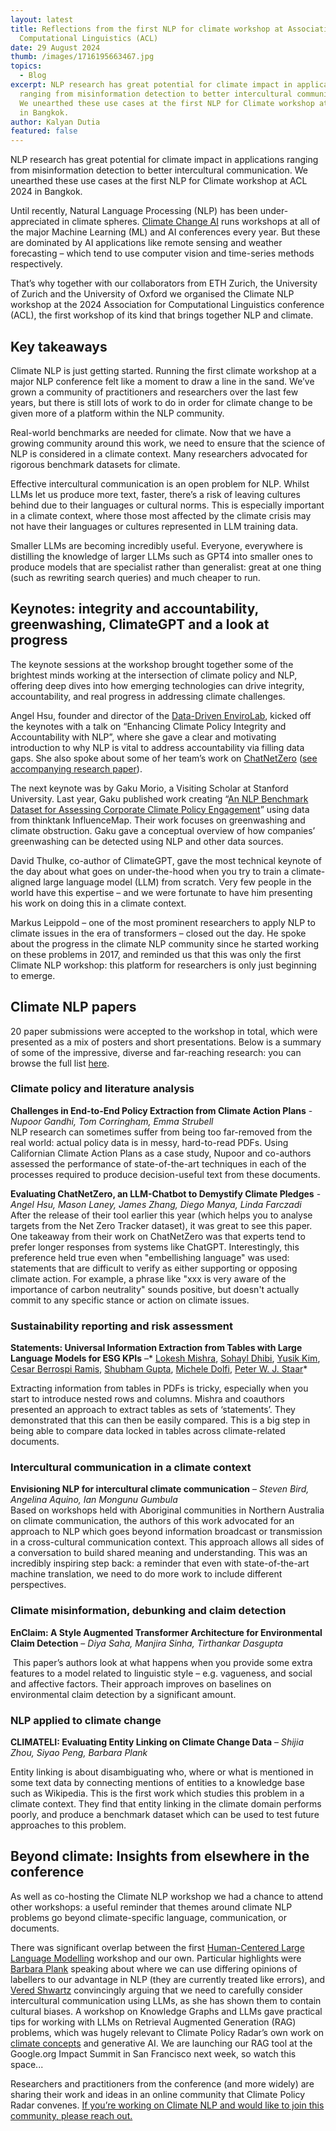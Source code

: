 ```yaml
---
layout: latest
title: Reflections from the first NLP for climate workshop at Association for
  Computational Linguistics (ACL)
date: 29 August 2024
thumb: /images/1716195663467.jpg
topics:
  - Blog
excerpt: NLP research has great potential for climate impact in applications
  ranging from misinformation detection to better intercultural communication.
  We unearthed these use cases at the first NLP for Climate workshop at ACL 2024
  in Bangkok.
author: Kalyan Dutia
featured: false
---
```

NLP research has great potential for climate impact in applications ranging from misinformation detection to better intercultural communication. We unearthed these use cases at the first NLP for Climate workshop at ACL 2024 in Bangkok.

Until recently, Natural Language Processing (NLP) has been under-appreciated in climate spheres. [Climate Change AI](https://www.notion.so/Papers-from-first-Climate-NLP-workshop-ACL-2024-67b6a2d1f76c4cfab308dc7de6f49e27?pvs=21) runs workshops at all of the major Machine Learning (ML) and AI conferences every year. But these are dominated by AI applications like remote sensing and weather forecasting – which tend to use computer vision and time-series methods respectively.

That’s why together with our collaborators from ETH Zurich, the University of Zurich and the University of Oxford we organised the Climate NLP workshop at the 2024 Association for Computational Linguistics conference (ACL), the first workshop of its kind that brings together NLP and climate.

## Key takeaways

Climate NLP is just getting started. Running the first climate workshop at a major NLP conference felt like a moment to draw a line in the sand. We’ve grown a community of practitioners and researchers over the last few years, but there is still lots of work to do in order for climate change to be given more of a platform within the NLP community. 

Real-world benchmarks are needed for climate. Now that we have a growing community around this work, we need to ensure that the science of NLP is considered in a climate context. Many researchers advocated for rigorous benchmark datasets for climate.

Effective intercultural communication is an open problem for NLP. Whilst LLMs let us produce more text, faster, there’s a risk of leaving cultures behind due to their languages or cultural norms. This is especially important in a climate context, where those most affected by the climate crisis may not have their languages or cultures represented in LLM training data.

Smaller LLMs are becoming incredibly useful. Everyone, everywhere is distilling the knowledge of larger LLMs such as GPT4 into smaller ones to produce models that are specialist rather than generalist: great at one thing (such as rewriting search queries) and much cheaper to run.

## Keynotes: integrity and accountability, greenwashing, ClimateGPT and a look at progress

The keynote sessions at the workshop brought together some of the brightest minds working at the intersection of climate policy and NLP, offering deep dives into how emerging technologies can drive integrity, accountability, and real progress in addressing climate challenges.

Angel Hsu, founder and director of the [Data-Driven EnviroLab](https://datadrivenlab.org/), kicked off the keynotes with a talk on “Enhancing Climate Policy Integrity and Accountability with NLP”, where she gave a clear and motivating introduction to why NLP is vital to address accountability via filling data gaps. She also spoke about some of her team’s work on [ChatNetZero](https://chatnetzero.ai/) ([see accompanying research paper](https://openreview.net/forum?id=MmTaM7lmvu)).

The next keynote was by Gaku Morio, a Visiting Scholar at Stanford University. Last year, Gaku published work creating “[An NLP Benchmark Dataset for Assessing Corporate Climate Policy Engagement](https://www.semanticscholar.org/paper/An-NLP-Benchmark-Dataset-for-Assessing-Corporate-Morio-Manning/e041ff145b40f5dc2d5702b498e4a4ebc61adc57)” using data from thinktank InfluenceMap. Their work focuses on greenwashing and climate obstruction. Gaku gave a conceptual overview of how companies’ greenwashing can be detected using NLP and other data sources.

David Thulke, co-author of ClimateGPT, gave the most technical keynote of the day about what goes on under-the-hood when you try to train a climate-aligned large language model (LLM) from scratch. Very few people in the world have this expertise – and we were fortunate to have him presenting his work on doing this in a climate context.

Markus Leippold – one of the most prominent researchers to apply NLP to climate issues in the era of transformers – closed out the day. He spoke about the progress in the climate NLP community since he started working on these problems in 2017, and reminded us that this was only the first Climate NLP workshop: this platform for researchers is only just beginning to emerge.

## Climate NLP papers 

20 paper submissions were accepted to the workshop in total, which were presented as a mix of posters and short presentations. Below is a summary of some of the impressive, diverse and far-reaching research: you can browse the full list [here](https://openreview.net/group?id=aclweb.org/ACL/2024/Workshop/ClimateNLP#tab-accept).

### Climate policy and literature analysis

**Challenges in End-to-End Policy Extraction from Climate Action Plans** - *Nupoor Gandhi, Tom Corringham, Emma Strubell*\
NLP research can sometimes suffer from being too far-removed from the real world: actual policy data is in messy, hard-to-read PDFs. Using Californian Climate Action Plans as a case study, Nupoor and co-authors assessed the performance of state-of-the-art techniques in each of the processes required to produce decision-useful text from these documents.

**Evaluating ChatNetZero, an LLM-Chatbot to Demystify Climate Pledges** - *Angel Hsu, Mason Laney, James Zhang, Diego Manya, Linda Farczadi*\
After the release of their tool earlier this year (which helps you to analyse targets from the Net Zero Tracker dataset), it was great to see this paper. One takeaway from their work on ChatNetZero was that experts tend to prefer longer responses from systems like ChatGPT. Interestingly, this preference held true even when "embellishing language" was used: statements that are difficult to verify as either supporting or opposing climate action. For example, a phrase like "xxx is very aware of the importance of carbon neutrality" sounds positive, but doesn't actually commit to any specific stance or action on climate issues.

### Sustainability reporting and risk assessment

**Statements: Universal Information Extraction from Tables with Large Language Models for ESG KPIs** –* [Lokesh Mishra](https://openreview.net/profile?id=~Lokesh_Mishra1), [Sohayl Dhibi](https://openreview.net/profile?id=~Sohayl_Dhibi1), [Yusik Kim](https://openreview.net/profile?id=~Yusik_Kim1), [Cesar Berrospi Ramis](https://openreview.net/profile?id=~Cesar_Berrospi_Ramis1), [Shubham Gupta](https://openreview.net/profile?id=~Shubham_Gupta1), [Michele Dolfi](https://openreview.net/profile?id=~Michele_Dolfi1), [Peter W. J. Staar](https://openreview.net/profile?id=~Peter_W._J._Staar2)*

Extracting information from tables in PDFs is tricky, especially when you start to introduce nested rows and columns. Mishra and coauthors presented an approach to extract tables as sets of ‘statements’. They demonstrated that this can then be easily compared. This is a big step in being able to compare data locked in tables across climate-related documents.

### Intercultural communication in a climate context

**Envisioning NLP for intercultural climate communication** – *Steven Bird, Angelina Aquino, Ian Mongunu Gumbula*\
Based on workshops held with Aboriginal communities in Northern Australia on climate communication, the authors of this work advocated for an approach to NLP which goes beyond information broadcast or transmission in a cross-cultural communication context. This approach allows all sides of a conversation to build shared meaning and understanding. This was an incredibly inspiring step back: a reminder that even with state-of-the-art machine translation, we need to do more work to include different perspectives.

### Climate misinformation, debunking and claim detection

**EnClaim: A Style Augmented Transformer Architecture for Environmental Claim Detection** – *Diya Saha, Manjira Sinha, Tirthankar Dasgupta*

 This paper’s authors look at what happens when you provide some extra features to a model related to linguistic style – e.g. vagueness, and social and affective factors. Their approach improves on baselines on environmental claim detection by a significant amount.

### NLP applied to climate change

**CLIMATELI: Evaluating Entity Linking on Climate Change Data** – *Shijia Zhou, Siyao Peng, Barbara Plank*

Entity linking is about disambiguating who, where or what is mentioned in some text data by connecting mentions of entities to a knowledge base such as Wikipedia. This is the first work which studies this problem in a climate context. They find that entity linking in the climate domain performs poorly, and produce a benchmark dataset which can be used to test future approaches to this problem.

## Beyond climate: Insights from elsewhere in the conference 

As well as co-hosting the Climate NLP workshop we had a chance to attend other workshops: a useful reminder that themes around climate NLP problems go beyond climate-specific language, communication, or documents.

There was significant overlap between the first [Human-Centered Large Language Modelling](https://hucllm-workshop.github.io/) workshop and our own. Particular highlights were [Barbara Plank](https://bplank.github.io/) speaking about where we can use differing opinions of labellers to our advantage in NLP (they are currently treated like errors), and [Vered Shwartz](https://www.cs.ubc.ca/~vshwartz/) convincingly arguing that we need to carefully consider intercultural communication using LLMs, as she has shown them to contain cultural biases. A workshop on Knowledge Graphs and LLMs gave practical tips for working with LLMs on Retrieval Augmented Generation (RAG) problems, which was hugely relevant to Climate Policy Radar’s own work on [climate concepts](https://labs.climatepolicyradar.org/knowledge-graph/users/) and generative AI. We are launching our RAG tool at the Google.org Impact Summit in San Francisco next week, so watch this space...

Researchers and practitioners from the conference (and more widely) are sharing their work and ideas in an online community that Climate Policy Radar convenes. [If you’re working on Climate NLP and would like to join this community, please reach out.](mailto:info@climatepolicyradar.org)